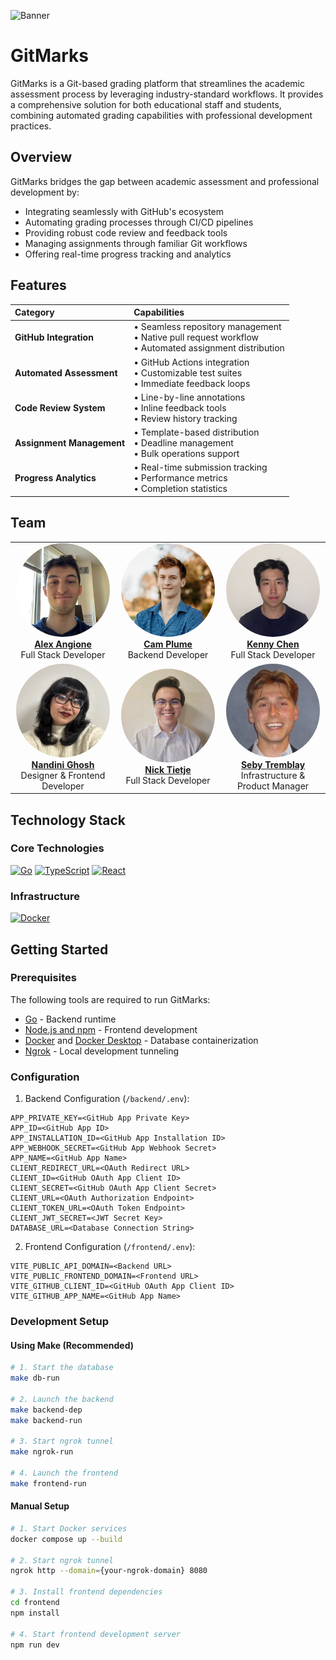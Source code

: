 ![Banner](https://github.com/user-attachments/assets/84169d26-84f0-4786-bf37-87484ef475bb)

# GitMarks

GitMarks is a Git-based grading platform that streamlines the academic assessment process by leveraging industry-standard workflows. It provides a comprehensive solution for both educational staff and students, combining automated grading capabilities with professional development practices.

## Overview

GitMarks bridges the gap between academic assessment and professional development by:
- Integrating seamlessly with GitHub's ecosystem
- Automating grading processes through CI/CD pipelines
- Providing robust code review and feedback tools
- Managing assignments through familiar Git workflows
- Offering real-time progress tracking and analytics

## Features

<div align="center">

| Category | Capabilities |
|:---------|:-------------|
| **GitHub Integration** | • Seamless repository management<br>• Native pull request workflow<br>• Automated assignment distribution |
| **Automated Assessment** | • GitHub Actions integration<br>• Customizable test suites<br>• Immediate feedback loops |
| **Code Review System** | • Line-by-line annotations<br>• Inline feedback tools<br>• Review history tracking |
| **Assignment Management** | • Template-based distribution<br>• Deadline management<br>• Bulk operations support |
| **Progress Analytics** | • Real-time submission tracking<br>• Performance metrics<br>• Completion statistics |

</div>

## Team

<div align="center">

<table>
  <tr>
    <td align="center" width="33%">
      <a href="https://github.com/alexangione419">
        <img src="/frontend/public/images/alexander-angione.jpg" width="150" height="150" style="border-radius: 50%"><br>
        <strong>Alex Angione</strong><br>
      </a>
      Full Stack Developer
    </td>
    <td align="center" width="33%">
      <a href="https://github.com/CamPlume1">
        <img src="/frontend/public/images/cameron-plume.jpg" width="150" height="150" style="border-radius: 50%"><br>
        <strong>Cam Plume</strong><br>
      </a>
      Backend Developer
    </td>
    <td align="center" width="33%">
      <a href="https://github.com/kennybc">
        <img src="/frontend/public/images/kenneth-chen.png" width="150" height="150" style="border-radius: 50%"><br>
        <strong>Kenny Chen</strong><br>
      </a>
      Full Stack Developer
    </td>
  </tr>
  <tr>
    <td align="center" width="33%">
      <a href="https://github.com/nandini-ghosh">
        <img src="/frontend/public/images/nandini-ghosh.png" width="150" height="150" style="border-radius: 50%"><br>
        <strong>Nandini Ghosh</strong><br>
      </a>
      Designer & Frontend Developer
    </td>
    <td align="center" width="33%">
      <a href="https://github.com/ntietje1">
        <img src="/frontend/public/images/nick-tietje.jpg" width="150" height="150" style="border-radius: 50%"><br>
        <strong>Nick Tietje</strong><br>
      </a>
      Full Stack Developer
    </td>
    <td align="center" width="33%">
      <a href="https://github.com/sebytremblay">
        <img src="/frontend/public/images/sebastian-tremblay.png" width="150" height="150" style="border-radius: 50%"><br>
        <strong>Seby Tremblay</strong><br>
      </a>
      Infrastructure & Product Manager
    </td>
  </tr>
</table>

</div>

## Technology Stack

### Core Technologies
[![Go](https://img.shields.io/badge/go-%2300ADD8.svg?style=for-the-badge&logo=go&logoColor=white)](https://go.dev/doc/)
[![TypeScript](https://img.shields.io/badge/typescript-%23007ACC.svg?style=for-the-badge&logo=typescript&logoColor=white)](https://www.typescriptlang.org/)
[![React](https://camo.githubusercontent.com/3467eb8e0dc6bdaa8fa6e979185d371ab39c105ec7bd6a01048806b74378d24c/68747470733a2f2f696d672e736869656c64732e696f2f62616467652f52656163742d3230323332413f7374796c653d666f722d7468652d6261646765266c6f676f3d7265616374266c6f676f436f6c6f723d363144414642)](https://react.dev/)

### Infrastructure
[![Docker](https://img.shields.io/badge/docker-%230db7ed.svg?style=for-the-badge&logo=docker&logoColor=white)](https://www.docker.com/)

## Getting Started

### Prerequisites

The following tools are required to run GitMarks:

- [Go](https://go.dev/doc/install) - Backend runtime
- [Node.js and npm](https://docs.npmjs.com/downloading-and-installing-node-js-and-npm) - Frontend development
- [Docker](https://www.docker.com/get-started/) and [Docker Desktop](https://www.docker.com/products/docker-desktop/) - Database containerization
- [Ngrok](https://ngrok.com/docs/getting-started/) - Local development tunneling

### Configuration

1. Backend Configuration (`/backend/.env`):
```env
APP_PRIVATE_KEY=<GitHub App Private Key>
APP_ID=<GitHub App ID>
APP_INSTALLATION_ID=<GitHub App Installation ID>
APP_WEBHOOK_SECRET=<GitHub App Webhook Secret>
APP_NAME=<GitHub App Name>
CLIENT_REDIRECT_URL=<OAuth Redirect URL>
CLIENT_ID=<GitHub OAuth App Client ID>
CLIENT_SECRET=<GitHub OAuth App Client Secret>
CLIENT_URL=<OAuth Authorization Endpoint>
CLIENT_TOKEN_URL=<OAuth Token Endpoint>
CLIENT_JWT_SECRET=<JWT Secret Key>
DATABASE_URL=<Database Connection String>
```

2. Frontend Configuration (`/frontend/.env`):
```env
VITE_PUBLIC_API_DOMAIN=<Backend URL>
VITE_PUBLIC_FRONTEND_DOMAIN=<Frontend URL>
VITE_GITHUB_CLIENT_ID=<GitHub OAuth App Client ID>
VITE_GITHUB_APP_NAME=<GitHub App Name>
```

### Development Setup

#### Using Make (Recommended)
```bash
# 1. Start the database
make db-run

# 2. Launch the backend
make backend-dep
make backend-run

# 3. Start ngrok tunnel
make ngrok-run

# 4. Launch the frontend
make frontend-run
```

#### Manual Setup
```bash
# 1. Start Docker services
docker compose up --build

# 2. Start ngrok tunnel
ngrok http --domain={your-ngrok-domain} 8080

# 3. Install frontend dependencies
cd frontend
npm install

# 4. Start frontend development server
npm run dev
```
